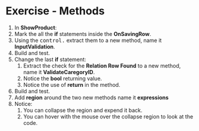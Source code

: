 ﻿# Exercise - Methods

1.	In **ShowProduct**:  
2.	Mark the all the **if** statements inside the **OnSavingRow**.
3.  Using the <kbd>control</kbd><kbd>.</kbd> extract them to a new method, name it **InputValidation**.  
4.	Build and test.
5.  Change the last **if** statement:  
    1. Extract the check for the **Relation Row Found** to a new method, name it **ValidateCaregoryID**.
    2. Notice the **bool** returning value.
    3. Notice the use of **return** in the method.
6.	Build and test.
7.  Add **region** around the two new methods name it **expressions**
8.  Notice:
    1. You can collapse the region and expend it back.
    2. You can hover with the mouse over the collapse region to look at the code.